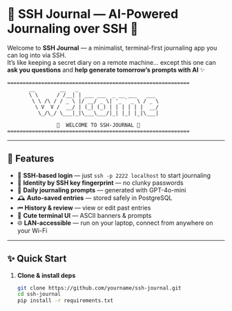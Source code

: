 # 🌸 SSH Journal — AI-Powered Journaling over SSH 🌸

Welcome to **SSH Journal** — a minimalist, terminal-first journaling app you can log into via SSH.  
It’s like keeping a secret diary on a remote machine… except this one can **ask you questions** and **help generate tomorrow’s prompts with AI** ✨

```
===========================================================
       __        __   _                           
       \ \      / /__| | ___ ___  _ __ ___   ___  
        \ \ /\ / / _ \ |/ __/ _ \| '_ ` _ \ / _ \ 
         \ V  V /  __/ | (_| (_) | | | | | |  __/ 
          \_/\_/ \___|_|\___\___/|_| |_| |_|\___|    

                🌸  WELCOME TO SSH-JOURNAL 🌸
===========================================================
```
---

## 🐚 Features

- 🔑 **SSH-based login** — just `ssh -p 2222 localhost` to start journaling
- 🪪 **Identity by SSH key fingerprint** — no clunky passwords
- 📖 **Daily journaling prompts** — generated with GPT-4o-mini
- 🕰 **Auto-saved entries** — stored safely in PostgreSQL
- ⏮ **History & review** — view or edit past entries
- 🎨 **Cute terminal UI** — ASCII banners & prompts
- 🌐 **LAN-accessible** — run on your laptop, connect from anywhere on your Wi-Fi

---

## ✨ Quick Start

1. **Clone & install deps**
   ```bash
   git clone https://github.com/yourname/ssh-journal.git
   cd ssh-journal
   pip install -r requirements.txt
